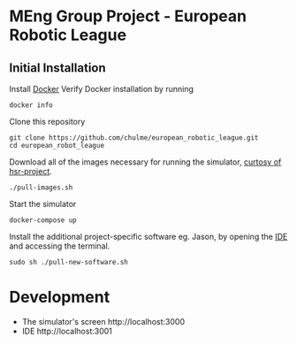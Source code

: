 # MEng Group Project - European Robotic League
## Initial Installation
Install [Docker](https://www.docker.com/)
Verify Docker installation by running
```
docker info
```
Clone this repository
```
git clone https://github.com/chulme/european_robotic_league.git
cd european_robot_league
```
Download all of the images necessary for running the simulator, [curtosy of hsr-project](https://github.com/hsr-project/tmc_wrs_docker).
```
./pull-images.sh
```
Start the simulator
```
docker-compose up
```
Install the additional project-specific software eg. Jason, by opening the [IDE](http://localhost:3000/) and accessing the terminal.
```
sudo sh ./pull-new-software.sh
```

# Development
- The simulator's screen http://localhost:3000
- IDE http://localhost:3001

